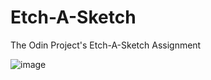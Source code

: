 # Etch-A-Sketch
The Odin Project's Etch-A-Sketch Assignment

![image](https://github.com/Melanie-J-Baker/Etch-A-Sketch/assets/104843873/cb8d486c-a688-4a49-8c96-25a992e1bad5)
